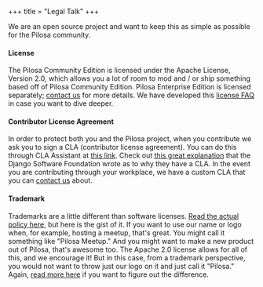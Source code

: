 +++
title = "Legal Talk"
+++

We are an open source project and want to keep this as simple as possible for the Pilosa community.

#### License

The Pilosa Community Edition is licensed under the Apache License, Version 2.0, which allows you a lot of room to mod and / or ship something based off of Pilosa Community Edition. Pilosa Enterprise Edition is licensed separately; [contact us](/about/#contact) for more details. We have developed this [license FAQ](/legal/license-faq/) in case you want to dive deeper.

#### Contributor License Agreement

In order to protect both you and the Pilosa project, when you contribute we ask you to sign a CLA (contributor license agreement). You can do this through CLA Assistant at [this link](https://cla-assistant.io/pilosa/pilosa).  Check out [this great explanation](https://www.djangoproject.com/foundation/cla/) that the Django Software Foundation wrote as to why they have a CLA.  In the event you are contributing through your workplace, we have a custom CLA that you can [contact us](/about/#contact) about.

#### Trademark

Trademarks are a little different than software licenses.  [Read the actual policy here](/legal/trademark/), but here is the gist of it.  If you want to use our name or logo when, for example, hosting a meetup, that's great. You might call it something like "Pilosa Meetup." And you might want to make a new product out of Pilosa, that's awesome too. The Apache 2.0 license allows for all of this, and we encourage it! But in this case, from a trademark perspective, you would not want to throw just our logo on it and just call it "Pilosa." Again, [read more here](/legal/trademark/) if you want to figure out the difference.
